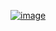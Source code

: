 [![image](https://github.com/wow2658/CodingTest/assets/34699039/29d104f1-b51e-4266-a194-acced95d47da)](https://www.acmicpc.net/problem/1927)
